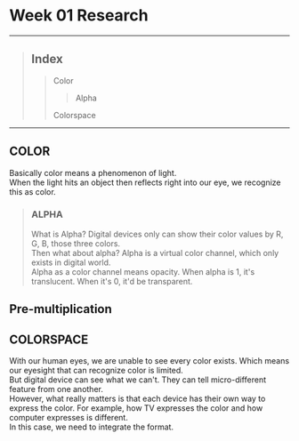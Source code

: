 # Week 01 Research
- - -
> ## Index
>   > Color
>   >   > Alpha
>   >   > 
>   > Colorspace
- - -
## COLOR
Basically color means a phenomenon of light.  
When the light hits an object then reflects right into our eye, we recognize this as color.   
> ### ALPHA
> What is Alpha? Digital devices only can show their color values by R, G, B, those three colors.   
> Then what about alpha? Alpha is a virtual color channel, which only exists in digital world.   
> Alpha as a color channel means opacity. When alpha is 1, it's translucent. When it's 0, it'd be transparent.   
   
## Pre-multiplication
   
## COLORSPACE   
With our human eyes, we are unable to see every color exists. Which means our eyesight that can recognize color is limited.   
But digital device can see what we can't. They can tell micro-different feature from one another.   
However, what really matters is that each device has their own way to express the color. For example, how TV expresses the color and how computer expresses is different.   
In this case, we need to integrate the format. 
